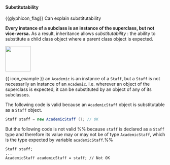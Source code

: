 <div id="title">

#### Substitutability

</div>

<span id="prereqs"><panel src="../../../oop/inheritance/what/unit-inElsewhere-asFlat.md" boilerplate header="%%{{ icon_prereq }} Design → Object Oriented Programming → Inheritance → What%%" /></span>

<span id="outcomes">{{glyphicon_flag}} Can explain substitutability</span>

<div id="body">

**Every instance of a subclass is an instance of the superclass, but not vice-versa.** As a result, inheritance allows _substitutability_ : the ability to substitute a child class object where a parent class object is expected.

<tip-box> 

<img src="{{baseUrl}}/oop/inheritance/substitutability/images/staff.png" height="80" />
<p/>

{{ icon_example }} an `Academic` is an instance of a `Staff`, but a `Staff` is not necessarily an instance of an `Academic`.  i.e. wherever an object of the superclass is expected, it can be substituted by an object of any of its subclasses. 

The following code is valid because an `AcademicStaff` object is substitutable as a `Staff` object.

```java
Staff staff = new AcademicStaff (); // OK
```

But the following code is not valid %%&nbsp;because `staff` is declared as a `Staff` type and therefore its value may or may not be of  type `AcademicStaff`, which is the type expected by variable `academicStaff`.%%

```
Staff staff;
...
AcademicStaff academicStaff = staff; // Not OK
```
</tip-box>

</div>

<div id="extras">
</div>